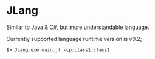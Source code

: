 # JLang
Similar to Java & C#, but more understandable language.

Currently supported language runtime version is v0.2;


```
$> JLang.exe main.jl -cp:class1;class2
```

